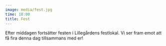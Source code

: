 ```yaml
---
image: media/fest.jpg
time: 18:00
title: Fest
---
```

Efter middagen fortsätter festen i Lillegårdens festlokal. Vi ser fram emot att få fira denna dag tillsammans med er!
